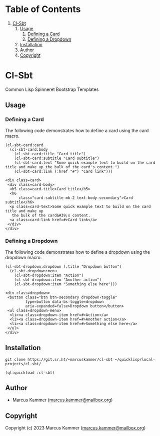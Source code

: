 
# Table of Contents

1.  [Cl-Sbt](#orgf83023c)
    1.  [Usage](#org78733f2)
        1.  [Defining a Card](#org18999ea)
        2.  [Defining a Dropdown](#orgc4ef212)
    2.  [Installation](#org656f0ca)
    3.  [Author](#org1683a96)
    4.  [Copyright](#orgd092a88)


<a id="orgf83023c"></a>

# Cl-Sbt

Common Lisp Spinneret Bootstrap Templates


<a id="org78733f2"></a>

## Usage


<a id="org18999ea"></a>

### Defining a Card

The following code demonstrates how to define a card using the card macro.

    (cl-sbt-card:card
      (cl-sbt-card:body
        (cl-sbt-card:title "Card title")
        (cl-sbt-card:subtitle "Card subtitle")
        (cl-sbt-card:text "Some quick example text to build on the card title and make up the bulk of the card's content.")
        (cl-sbt-card:link (:href "#") "Card link")))

    <div class=card>
     <div class=card-body>
      <h5 class=card-title>Card title</h5>
      <h6
          class="card-subtitle mb-2 text-body-secondary">Card subtitle</h6>
      <p class=card-text>Some quick example text to build on the card title and make up
       the bulk of the card&#39;s content.
      <a class=card-link href=#>Card link</a>
     </div>
    </div>


<a id="orgc4ef212"></a>

### Defining a Dropdown

The following code demonstrates how to define a dropdown using the dropdown
macro.

    (cl-sbt-dropdown:dropdown (:title "Dropdown button")
      (cl-sbt-dropdown:menu
        (cl-sbt-dropdown:item "Action")
        (cl-sbt-dropdown:item "Another action")
        (cl-sbt-dropdown:item "Something else here")))

    <div class=dropdown>
     <button class="btn btn-secondary dropdown-toggle"
             type=button data-bs-toggle=dropdown
             aria-expanded=false>Dropdown button</button>
     <ul class=dropdown-menu>
      <li><a class=dropdown-item href=#>Action</a>
      <li><a class=dropdown-item href=#>Another action</a>
      <li><a class=dropdown-item href=#>Something else here</a>
     </ul>
    </div>


<a id="org656f0ca"></a>

## Installation

    git clone https://git.sr.ht/~marcuskammer/cl-sbt ~/quicklisp/local-projects/cl-sbt/

    (ql:quickload :cl-sbt)


<a id="org1683a96"></a>

## Author

-   Marcus Kammer (marcus.kammer@mailbox.org)


<a id="orgd092a88"></a>

## Copyright

Copyright (c) 2023 Marcus Kammer (marcus.kammer@mailbox.org)
